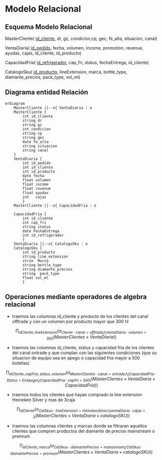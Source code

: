 # Modelo Relacional


## Esquema Modelo Relacional


MasterCliente( <u>id_cliente</u>, dr, gz, condicion,cp, gec, fe_alta, situacion, canal)


VentaDiaria( <u>id_pedido</u>, fecha, volumen, income, promotion, revenue, ayudas, cajas, id_cliente, id_producto)


CapacidadFria( <u>id_refrigerador</u>, cap_fri, status, fechaEntrega, id_cliente)


CatalogoSku( <u>id_producto</u>, lineExtension, marca, bottle_type, diamante_precios, pack_type, vol_ml)


## Diagrama entidad Relación

```mermaid
erDiagram
    MasterCliente ||--o{ VentaDiaria : o
    MasterCliente {
        int id_cliente
        string dr
        string gz
        int condicion
        string cp
        string gec
        date fe_alta
        string situacion
        string canal
    }
    VentaDiaria {
        int id_pedido
        int id_cliente
        int id_producto
        date fecha
        float volumen 
        float income
        float revenue
        float ayudas
        int   cajas
        }
    MasterCliente ||--o{ CapacidadFria : o

    CapacidadFria {
        int id_cliente
        int cap_fri
        string status
        date FechaEntrega
        int id_refrigerador 
        }
    VentaDiaria ||--o{ CatalogoSku : o
    CatalogoSku {
        int id_producto
        string line_extension
        strin  Marca
        string bottle_type
        string diamante_precios
        string  pack_type
        float vol_ml 
        }
```
## Operaciones mediante operadores de algebra relacional



* traemos las columnas id_cliente y producto de los clientes del canal offtrade y con un volumen por producto mayor que 300 hl

$$\prod{}_{idCliente, lineExtension} \left(\sigma_{Cliente\cdot canal =offtrade \bigwedge  VentaDiaria\cdot volumen > 300 }\left(MasterClientes   \times  VentaDiaria \right) \right) $$



* traemos las columnas id_cliente, status y capacidad fria de los clientes del canal ontrade  y que cumplan con las siguientes condiciones (que su situacion de equipo sea en apego o capacidad fria mayor a 500 botellas)



$$\prod{}_{idCliente, capFria, status, volumen } \left(\sigma_{MasterClientes\cdot canal = ontrade \bigwedge (  CapacidadFria \cdot Status = EnApego \bigvee  CapacidadFria \cdot capFri > 500) }\left(MasterClientes   \times  VentaDiaria  \times CapacidadFria \right) \right) $$

* traemos todos los clientes que hayan comprado  la line extension Heineken Silver y mas de 3caja

$$\prod{}_{idCliente } \left(\sigma_{CatSkus\cdot lineExtension = HeinekenSilver \bigwedge  ventaDiaria \cdot cajas > 3 }\left(MasterClientes   \times  VentaDiaria  \times catalogoSKU \right) \right) $$

* traemos las columnas clientes y marcas donde se filtraran aquellos clientes que compren productos del diamante de precios mainstream o premium 

$$\prod{}_{idCliente, marca } \left(\sigma_{CatSkus\cdot diamantePrecios = mainstream \bigvee   CatSkus\cdot diamantePrecios = premium }\left(MasterClientes   \times  VentaDiaria  \times catalogoSKU \right) \right) $$